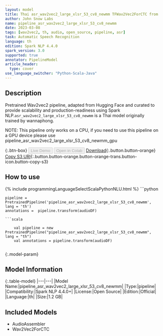 ```yaml
---
layout: model
title: Thai asr_wav2vec2_large_xlsr_53_cv8_newmm TFWav2Vec2ForCTC from wannaphong
author: John Snow Labs
name: pipeline_asr_wav2vec2_large_xlsr_53_cv8_newmm
date: 2023-03-08
tags: [wav2vec2, th, audio, open_source, pipeline, asr]
task: Automatic Speech Recognition
language: th
edition: Spark NLP 4.4.0
spark_version: 3.0
supported: true
annotator: PipelineModel
article_header:
  type: cover
use_language_switcher: "Python-Scala-Java"
---
```


## Description

Pretrained Wav2vec2  pipeline, adapted from Hugging Face and curated to provide scalability and production-readiness using Spark NLP.`asr_wav2vec2_large_xlsr_53_cv8_newmm` is a Thai model originally trained by wannaphong.

NOTE: This pipeline only works on a CPU, if you need to use this pipeline on a GPU device please use pipeline_asr_wav2vec2_large_xlsr_53_cv8_newmm_gpu

{:.btn-box}
<button class="button button-orange" disabled>Live Demo</button>
<button class="button button-orange" disabled>Open in Colab</button>
[Download](https://s3.amazonaws.com/auxdata.johnsnowlabs.com/public/models/pipeline_asr_wav2vec2_large_xlsr_53_cv8_newmm_th_4.4.0_3.0_1678282801609.zip){:.button.button-orange}
[Copy S3 URI](s3://auxdata.johnsnowlabs.com/public/models/pipeline_asr_wav2vec2_large_xlsr_53_cv8_newmm_th_4.4.0_3.0_1678282801609.zip){:.button.button-orange.button-orange-trans.button-icon.button-copy-s3}

## How to use



<div class="tabs-box" markdown="1">
{% include programmingLanguageSelectScalaPythonNLU.html %}
```python

    pipeline = PretrainedPipeline('pipeline_asr_wav2vec2_large_xlsr_53_cv8_newmm', lang = 'th')
    annotations =  pipeline.transform(audioDF)
    
```
```scala

    val pipeline = new PretrainedPipeline("pipeline_asr_wav2vec2_large_xlsr_53_cv8_newmm", lang = "th")
    val annotations = pipeline.transform(audioDF)
    
```
</div>

{:.model-param}
## Model Information

{:.table-model}
|---|---|
|Model Name:|pipeline_asr_wav2vec2_large_xlsr_53_cv8_newmm|
|Type:|pipeline|
|Compatibility:|Spark NLP 4.4.0+|
|License:|Open Source|
|Edition:|Official|
|Language:|th|
|Size:|1.2 GB|

## Included Models

- AudioAssembler
- Wav2Vec2ForCTC